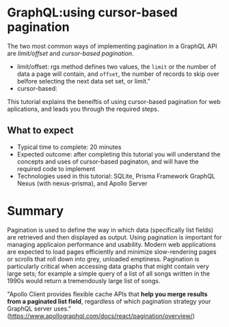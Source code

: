 # GraphQL:using cursor-based pagination

The two most common ways of implementing pagination in a GraphQL API are _limit/offset_  and _cursor-based pagination_. 
* limit/offset: rgs method defines two values, the `limit` or the number of data a page will contain, and `offset`, the number of records to skip over belfore selecting the next data set set, or limit." 
* cursor-based: 


This tutorial explains the beneiftis of using cursor-based pagination for web aplications, and leads you through the required steps. 

## What to expect
* Typical time to complete: 20 minutes
* Expected outcome: after completing this tutorial you will understand the concepts and uses of cursor-based paginaton, and will have the required code to implement 
* Technologies used in this tutorial: SQLite, Prisma Framework GraphQL Nexus (with nexus-prisma), and Apollo Server

# Summary
Pagination is used to define the way in which data (specifically list fields) are retrieved and then displayed as output. Using pagination is important for managing applicaion performance and usability. Modern web applications are expected to load pages efficiently and minimize slow-rendering pages or scrolls that roll down into grey, unloaded emptiness. Pagination is particularly critical when accessing data graphs that might contain very large sets; for example a simple query of a list of all songs written in the 1990s would return a tremendously large list of songs. 

"Apollo Client provides flexible cache APIs that **help you merge results from a paginated list field**, regardless of which pagination strategy your GraphQL server uses." (https://www.apollographql.com/docs/react/pagination/overview/)
